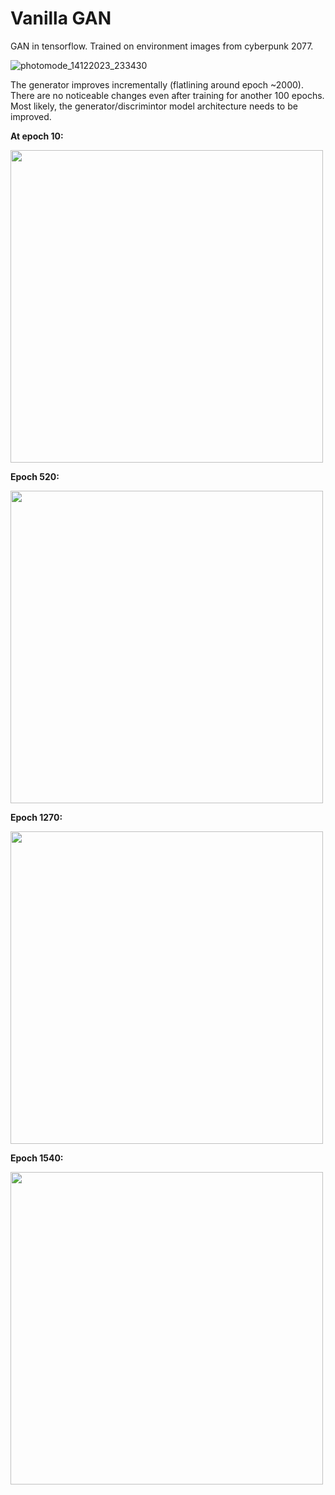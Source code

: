 <h1> Vanilla GAN </h1>

GAN in tensorflow. Trained on environment images from cyberpunk 2077.

![photomode_14122023_233430](https://github.com/waltz47/Vanilla-GAN/assets/54764474/8bd439ad-4014-45bc-9a93-ab8030d2c86b)

The generator improves incrementally (flatlining around epoch ~2000). There are no noticeable changes even after training for another 100 epochs. Most likely, the generator/discrimintor model architecture needs to be improved.

**At epoch 10:**

<img src="https://github.com/waltz47/Vanilla-GAN/blob/main/snapshots/image_at_epoch_0010.png" width=500 height=500></img>

**Epoch 520:**

<img src="https://github.com/waltz47/Vanilla-GAN/blob/main/snapshots/image_at_epoch_0520.png" width=500 height=500></img>

**Epoch 1270:**

<img src="https://github.com/waltz47/Vanilla-GAN/blob/main/snapshots/image_at_epoch_1270.png" width=500 height=500></img>

**Epoch 1540:**

<img src="https://github.com/waltz47/Vanilla-GAN/blob/main/snapshots/image_at_epoch_1540.png" width=500 height=500></img>



